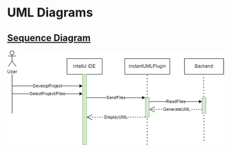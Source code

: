 # UML Diagrams
## [Sequence Diagram](SequenceDiagram.drawio.png)
![Sequence Diagram](SequenceDiagram.drawio.png)
